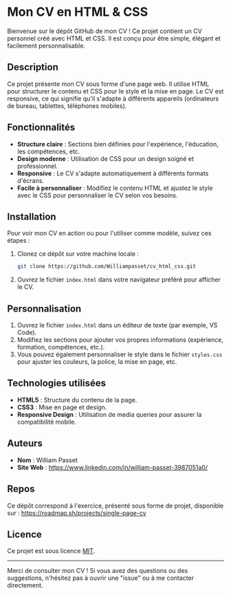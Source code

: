 # Mon CV en HTML & CSS

Bienvenue sur le dépôt GitHub de mon CV ! Ce projet contient un CV personnel créé avec HTML et CSS. Il est conçu pour être simple, élégant et facilement personnalisable.

## Description

Ce projet présente mon CV sous forme d'une page web. Il utilise HTML pour structurer le contenu et CSS pour le style et la mise en page. Le CV est responsive, ce qui signifie qu'il s'adapte à différents appareils (ordinateurs de bureau, tablettes, téléphones mobiles).

## Fonctionnalités

- **Structure claire** : Sections bien définies pour l'expérience, l'éducation, les compétences, etc.
- **Design moderne** : Utilisation de CSS pour un design soigné et professionnel.
- **Responsive** : Le CV s'adapte automatiquement à différents formats d'écrans.
- **Facile à personnaliser** : Modifiez le contenu HTML et ajustez le style avec le CSS pour personnaliser le CV selon vos besoins.

## Installation

Pour voir mon CV en action ou pour l'utiliser comme modèle, suivez ces étapes :

1. Clonez ce dépôt sur votre machine locale :
    ```bash
    git clone https://github.com/Williampasset/cv_html_css.git
    ```

2. Ouvrez le fichier `index.html` dans votre navigateur préféré pour afficher le CV.

## Personnalisation

1. Ouvrez le fichier `index.html` dans un éditeur de texte (par exemple, VS Code).
2. Modifiez les sections pour ajouter vos propres informations (expérience, formation, compétences, etc.).
3. Vous pouvez également personnaliser le style dans le fichier `styles.css` pour ajuster les couleurs, la police, la mise en page, etc.

## Technologies utilisées

- **HTML5** : Structure du contenu de la page.
- **CSS3** : Mise en page et design.
- **Responsive Design** : Utilisation de media queries pour assurer la compatibilité mobile.


## Auteurs

- **Nom** : William Passet
- **Site Web** : https://www.linkedin.com/in/william-passet-3987051a0/

## Repos

Ce dépôt correspond à l'exercice, présenté sous forme de projet, disponible sur : https://roadmap.sh/projects/single-page-cv

## Licence

Ce projet est sous licence [MIT](https://opensource.org/licenses/MIT).

---

Merci de consulter mon CV ! Si vous avez des questions ou des suggestions, n'hésitez pas à ouvrir une "issue" ou à me contacter directement.
